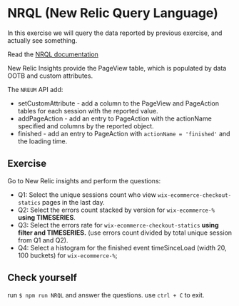 # NRQL (New Relic Query Language)
In this exercise we will query the data reported by previous exercise, and actually see something.

Read the [NRQL documentation](https://docs.newrelic.com/docs/insights/new-relic-insights/using-new-relic-query-language/nrql-reference)   

New Relic Insights provide the PageView table, which is populated by data OOTB and custom attributes.

The `NREUM` API add:
- setCustomAttribute - add a column to the PageView and PageAction tables for each session with the reported value.
- addPageAction - add an entry to PageAction with the actionName specified and columns by the reported object.
- finished - add an entry to PageAction with `actionName = 'finished'` and the loading time.

## Exercise
Go to New Relic insights and perform the questions:
- Q1: Select the unique sessions count who view `wix-ecommerce-checkout-statics` pages in the last day.
- Q2: Select the errors count stacked by version for `wix-ecommerce-%` <strong>using TIMESERIES</strong>.
- Q3: Select the errors rate for `wix-ecommerce-checkout-statics` <strong>using filter and TIMESERIES.</strong> (use errors count divided by total unique session from Q1 and Q2).
- Q4: Select a histogram for the finished event timeSinceLoad (width 20, 100 buckets) for `wix-ecommerce-%`;  

## Check yourself
run `$ npm run NRQL` and answer the questions.
use `ctrl + C` to exit.